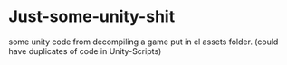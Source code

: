 # Just-some-unity-shit
some unity code from decompiling a game put in el assets folder. (could have duplicates of code in Unity-Scripts)
